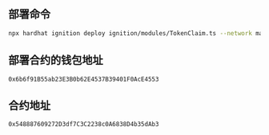 ## 部署命令

```bash
npx hardhat ignition deploy ignition/modules/TokenClaim.ts --network mainnet --strategy create2 --verify
```

## 部署合约的钱包地址

```
0x6b6f91B55ab23E3B0b62E4537B39401F0AcE4553
```

## 合约地址

```
0x548887609272D3df7C3C2238c0A6838D4b35dAb3
```